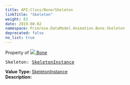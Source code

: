 ```yaml
---
title: API:Class/Bone/Skeleton
linkTitle: "Skeleton"
weight: 83
date: 2019-08-02
namespace: Primrose.DataModel.Animation.Bone.Skeleton
deprecated: false
no_list: true
---
```

Property of <a href="/docs/api-reference/Class/Bone"><img src="/icons/silk/bone.png"/>&nbsp;Bone</a>
<pre class="method-declaration">
Skeleton: <a class="type" href="/docs/api-reference/Class/SkeletonInstance">SkeletonInstance</a></pre>
<b>Value Type: </b>
<a class="type" href="/docs/api-reference/Class/SkeletonInstance">SkeletonInstance</a>
<br/>
<b>Description: </b>